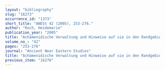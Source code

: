 ```yaml
---
layout: "bibliography"
slug: "16273"
occurrence_id: "1373"
short_title: "ANESt 42 (2005), 253-276."
author: "Koch, Heidemarie"
publication_year: "2005"
title: "Achämenidische Verwaltung und Hinweise auf sie in den Randgebieten des persischen Großreiches."
volume_no_: "42"
pages: "253-276"
journal: "Ancient Near Eastern Studies"
title: "Achämenidische Verwaltung und Hinweise auf sie in den Randgebieten des persischen Großreiches."
previous_item: "16276"
---
```

